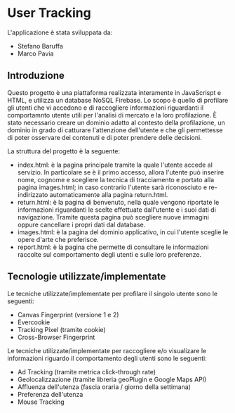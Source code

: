 # User Tracking
L'applicazione è stata sviluppata da:

* Stefano Baruffa
* Marco Pavia

## Introduzione
Questo progetto è una piattaforma realizzata interamente in JavaScrispt e HTML, e utilizza un database NoSQL Firebase. Lo scopo è quello di profilare gli utenti che vi accedono e di raccogliere informazioni riguardanti il comportamnto utente utili per l'analisi di mercato e la loro profilazione. È stato necessario creare un dominio adatto al contesto della profilazione, un dominio in grado di catturare l'attenzione dell'utente e che gli permettesse di poter osservare dei contenuti e di poter prendere delle decisioni.

La struttura del progetto è la seguente:
* index.html: è la pagina principale tramite la quale l'utente accede al servizio. In particolare se è il primo accesso, allora l'utente può inserire nome, cognome e scegliere la tecnica di tracciamento e portato alla pagina images.html; in caso contrario l'utente sarà riconosciuto e re-indirizzato automaticamente alla pagina return.html.
* return.html: è la pagina di benvenuto, nella quale vengono riportate le informazioni riguardanti le scelte effettuate dall'utente e i suoi dati di navigazione. Tramite questa pagina può scegliere nuove immagini oppure cancellare i propri dati dal database.
* images.html: è la pagina del dominio applicativo, in cui l'utente sceglie le opere d'arte che preferisce.
* report.html: è la pagina che permette di consultare le informazioni raccolte sul comportamento degli utenti e sulle loro preferenze.

## Tecnologie utilizzate/implementate
Le tecniche utilizzate/implementate per profilare il singolo utente sono le seguenti:
* Canvas Fingerprint (versione 1 e 2)
* Evercookie
* Tracking Pixel (tramite cookie)
* Cross-Browser Fingerprint

Le tecniche utilizzate/implementate per raccogliere e/o visualizare le informazioni riguardo il comportamento degli utenti sono le seguenti:
* Ad Tracking (tramite metrica click-through rate)
* Geolocalizzazione (tramite libreria geoPlugin e Google Maps API)
* Affluenza dell'utenza (fascia oraria / giorno della settimana)
* Preferenza dell'utenza
* Mouse Tracking
